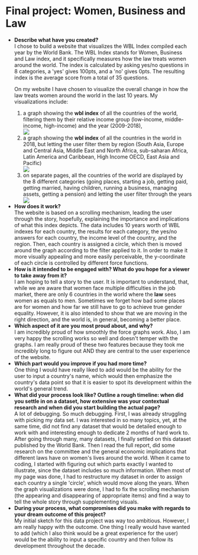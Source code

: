 <h1>Final project: Women, Business and Law</h1>

<ul>
<li><b>Describe what have you created?</b></li>
I chose to build a website that visualizes the WBL Index compiled each year by the World Bank. The WBL Index stands for Women, Business and Law index, and it specifically measures how the law treats women around the world. The index is calculated by asking yes/no questions in 8 categories, a 'yes' gives 100pts, and a 'no' gives 0pts. The resulting index is the average score from a total of 35 questions.

On my website I have chosen to visualize the overall change in how the law treats women around the world in the last 10 years. My visualizations include:
<ol>
<li>a graph showing the <b>wbl index</b> of all the countries of the world, filtering them by their relative income group (low-income, middle-income, high-income) and the year (2009-2018),</li>
<img src="screenshot1.jpg">
<li>a graph showing the <b>wbl index</b> of all the countries in the world in 2018, but letting the user filter them by region (South Asia, Europe and Central Asia, Middle East and North Africa, sub-saharan Africa, Latin America and Caribbean, High Income OECD, East Asia and Pacific)</li>
<img src="screenshot2.jpg">
<li>on separate pages, all the countries of the world are displayed by the 8 different categories (going places, starting a job, getting paid, getting married, having children, running a business, managing assets, getting a pension) and letting the user filter through the years</li>
<img src="screenshot3.jpg">
</ol>
<li><b>How does it work?</li></b>
The website is based on a scrolling mechanism, leading the user through the story, hopefully, explaining the importance and implications of what this index depicts.
The data includes 10 years worth of WBL indexes for each country, the results for each category, the yes/no answers for each country, the income level of the country, and the region.
Then, each country is assigned a circle, which then is moved around the graph according to the filter applied to it. In order to make it more visually appealing and more easily perceivable, the y-coordinate of each circle is controlled by different force functions.
<li><b>How is it intended to be engaged with? What do you hope for a viewer to take away from it?</b></li>
I am hoping to tell a story to the user. It is important to understand, that, while we are aware that women face multiple difficulties in the job market, there are only 6 countries in the world where the <b>law</b> sees women as equals to men. Sometimes we forget how bad some places are for women and how far we still have to go to achieve true gender equality. However, it is also intended to show that we are moving in the right direction, and the world is, in general, becoming a better place.
<li><b>Which aspect of it are you most proud about, and why?</b></li>
I am incredibly proud of how smoothly the force graphs work. Also, I am very happy the scrolling works so well and doesn't temper with the graphs. I am really proud of these two features because they took me incredibly long to figure out AND they are central to the user experience of the website.
<li><b>Which part would you improve if you had more time?</b></li>
One thing I would have really liked to add would be the ability for the user to input a country's name, which would then emphasize the country's data point so that it is easier to spot its development within the world's general trend.
<li><b>What did your process look like? Outline a rough timeline: when did you settle in on a dataset, how extensive was your contextual research and when did you start building the actual page?</b></li>
A lot of debugging. So much debugging.
First, I was already struggling with picking my data set. I was interested in so many topics, yet, at the same time, did not find any dataset that would be detailed enough to work with and interesting enough to dedicate 2 months of hard work to.
After going through many, many datasets, I finally settled on this dataset published by the World Bank. Then I read the full report, did some research on the committee and the general economic implications that different laws have on women's lives around the world.
When it came to coding, I started with figuring out which parts exactly I wanted to illustrate, since the dataset includes so much information.
When most of my page was done, I had to restructure my dataset in order to assign each country a single 'circle', which would move along the years.
When the graph visualizations were done, I had to fix the scrolling mechanism (the appearing and disappearing of appropriate items) and find a way to tell the whole story through supplementing visuals.
<li><b>During your process, what compromises did you make with regards to your dream outcome of this project?</b></li>
My initial sketch for this data project was way too ambitious. However, I am really happy with the outcome. One thing I really would have wanted to add (which I also think would be a great experience for the user) would be the ability to input a specific country and then follow its development throughout the decade.

</ul>
